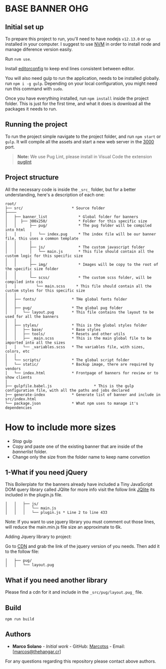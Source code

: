 # BASE BANNER OHG

## Initial set up
To prepare this project to run, you'll need to have nodejs `v12.13.0` or `up` installed in your computer.
I suggest to use [NVM](https://github.com/creationix/nvm)  in order to install node and manage diference version easily.

Run `nvm use`.

Install [editorconfig](http://editorconfig.org/) to keep end lines consistent between editor.

You will also need gulp to run the application, needs to be installed globally. run `npm i -g gulp`. Depending on your local configuration, you might need run this command with `sudo`.

Once you have everything installed, run `npm install` inside the project folder. This is just for the first time, and what it does is download all the packages it needs to run.

## Running the project

To run the project simple navigate to the project folder, and run `npm start` or `gulp`. It will compile all the assets and start a new web server in the [3000](http://localhost:3000/) port.

> **Note:** We use Pug Lint, please install in Visual Code the extension [puglint](https://marketplace.visualstudio.com/items?itemName=mrmlnc.vscode-puglint)

## Project structure
All the necessary code is inside the `_src_` folder, but for a better understanding, here's a description of each one:

```
root/
├── src/                      * Source folder
├────
│   ├── banner_list              * Global folder for banners
│   │  ├── 300x250/              * Folder for this specific size
│   │      ├── pug/              * The pug folder will be compiled into html
│   │      │   └── index.pug     * The index file will be our banner file, this uses a common template
│   │      │
│   │      ├── js/               * The custom javascript folder
│   │      │   └── main.js       * This file should contain all the custom logic for this specific size
│   │      │
│   │      ├── img/              * Images will be copy to the root of the specific size folder
│   │      │
│   │      └── scss/             * The custom scss folder, will be compiled into css
│   │         └── main.scss     * This file should contain all the custom styles for this specific size
│   │
│   ├── fonts/                * THe global fonts folder
│   │
│   ├── pug/                  * The global pug folder
│   │   └── layout.pug        * This file contains the layout to be used for all the banners
│   │
│   ├── styles/               * This is the global styles folder
│   │   ├── base/             * Base styles
│   │   ├── tools/            * Resets and other utils
│   │   ├── _main.scss        * This is the main global file to be imported into all the sizes
│   │   └── _variables.scss   * The variables file, with sizes, colors, etc
│   │
│   └── scripts/              * The global script folder
│   └── static/               * Backup image, there are required by vendors
│   └── index.html            * Frontpage of banners for review or to show clients
│
├── gulpfile.babel.js                   * This is the gulp configuration file, with all the paths and jobs declared
├── generate-index            * Generate list of banner and include in src/index.html
└── package.json              * What npm uses to manage it's dependencies
```

# How to include more sizes
- Stop gulp
- Copy and paste one of the existing banner that are inside of the _bannerlist_ folder.
- Change only the size from the folder name to keep name convetion

## 1-What if you need jQuery
This Boilerplate for the banners already have included a Tiny JavaScript DOM query library
called JQlite for more info visit the follow link [JQlite](https://code.google.com/archive/p/jqlite/wikis/UsingJQLite.wiki)
its included in the plugin.js file.

```
│   │   ├── js/
│   │   │   └── main.js
│   │   │   └── plugin.js * Line 2 to line 433

```

Note: If you want to use jquery library you must comment out those lines, will reduce the main.min.js file size an approximate to 6k.

Adding Jquery library to project:

Go to [CDN](https://cdnjs.com/libraries/jquery) and grab the link of the jquery version of you needs.
Then add it to the follow file:

```
│   ├── pug/
│   │   └── layout.pug

```

## What if you need another library
Please find a cdn for it and include in the `_src/pug/layout.pug_` file.

## Build
`npm run build`

## Authors

* **Marco Solano** - *Initial work* - GitHub: [Marcotss](https://github.com/Marcotss) - Email: [marcos@thehangar.cr]

For any questions regarding this repository please contact above authors.
